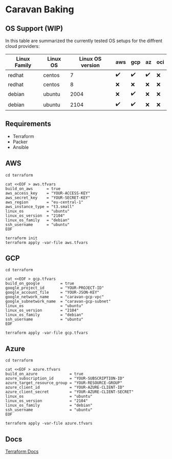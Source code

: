 # Caravan Baking

## OS Support (WIP)

In this table are summarized the currently tested OS setups for the diffrent cloud providers:

| Linux Family | Linux OS | Linux OS version |        aws         |         gcp        |          az        |        oci         |
|--|--|--|--|--|--|--|
|redhat	|centos| 7                           | :heavy_check_mark: | :heavy_check_mark: | :heavy_check_mark: | :x: |
|redhat	|centos| 8                           | :x:                | :x:                | :x:                | :x: |
|debian |ubuntu| 2004                        | :x:                | :heavy_check_mark: | :x:                | :x: |
|debian |ubuntu| 2104                        | :heavy_check_mark: | :heavy_check_mark: | :x:                | :x: |

## Requirements

* Terraform
* Packer
* Ansible

## AWS

```shell
cd terraform

cat <<EOF > aws.tfvars
build_on_aws      = true
aws_access_key    = "YOUR-ACCESS-KEY"
aws_secret_key    = "YOUR-SECRET-KEY"
aws_region        = "eu-central-1"
aws_instance_type = "t3.small"
linux_os          = "ubuntu"
linux_os_version  = "2104"
linux_os_family   = "debian"
ssh_username      = "ubuntu"
EOF

terraform init
terraform apply -var-file aws.tfvars
```

## GCP

```shell
cd terraform

cat <<EOF > gcp.tfvars
build_on_google         = true
google_project_id       = "YOUR-PROJECT-ID"
google_account_file     = "YOUR-JSON-KEY"
google_network_name     = "caravan-gcp-vpc"
google_subnetwork_name  = "caravan-gcp-subnet"
linux_os                = "ubuntu"
linux_os_version        = "2104"
linux_os_family         = "debian"
ssh_username            = "ubuntu"
EOF

terraform apply -var-file gcp.tfvars
```


## Azure

```shell
cd terraform

cat <<EOF > azure.tfvars
build_on_azure              = true
azure_subscription_id       = "YOUR-SUBSCRIPTION-ID"
azure_target_resource_group = "YOUR-RESOURCE-GROUP"
azure_client_id             = "YOUR-AZURE-CLIENT-ID"
azure_client_secret         = "YOUR-AZURE-CLIENT-SECRET"
linux_os                    = "ubuntu"
linux_os_version            = "2104"
linux_os_family             = "debian"
ssh_username                = "ubuntu"
EOF

terraform apply -var-file azure.tfvars
```


## Docs

[Terraform Docs](./terraform/README.md)

